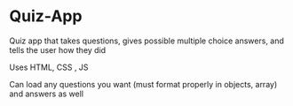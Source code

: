 # Quiz-App

Quiz app that takes questions, gives possible multiple choice answers, and tells the user how they did

Uses HTML, CSS , JS

Can load any questions you want (must format properly in objects, array) and answers as well
